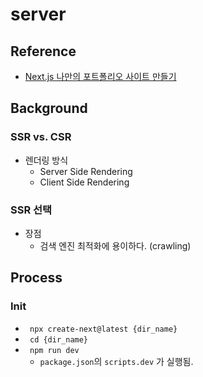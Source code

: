# server
## Reference
- [Next.js 나만의 포트폴리오 사이트 만들기](https://www.youtube.com/watch?v=KvoFvmu5eRo)

## Background
### SSR vs. CSR
- 렌더링 방식
    - Server Side Rendering
    - Client Side Rendering
### SSR 선택
- 장점
    - 검색 엔진 최적화에 용이하다. (crawling)

## Process
### Init
- <code> npx create-next@latest {dir_name} </code>
- <code> cd {dir_name} </code>
- <code> npm run dev </code>
  - <code>package.json</code>의 <code>scripts.dev</code> 가 실행됨.
